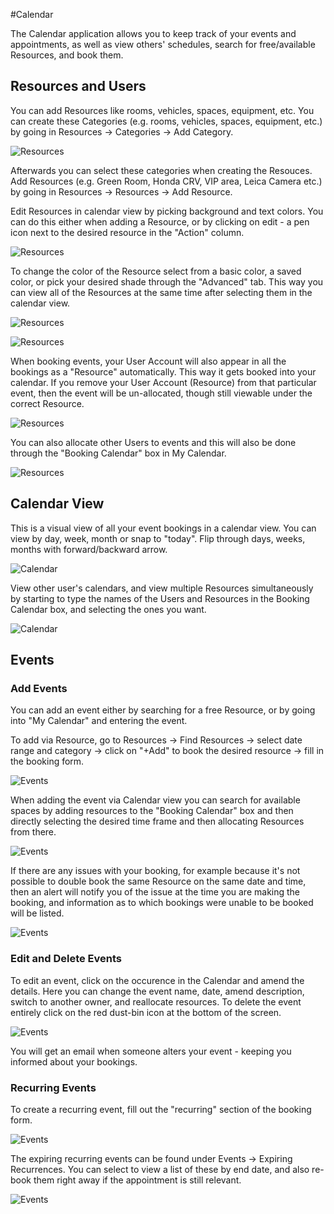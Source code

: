 #Calendar

The Calendar application allows you to keep track of your events and appointments, as well as view others' schedules, search for free/available Resources, and book them.

## Resources and Users

You can add Resources like rooms, vehicles, spaces, equipment, etc. You can create these Categories (e.g. rooms, vehicles, spaces, equipment, etc.) by going in Resources -> Categories -> Add Category. 

![Resources](/images/crm/categories.png)

Afterwards you can select these categories when creating the Resouces. Add Resources (e.g. Green Room, Honda CRV, VIP area, Leica Camera etc.) by going in Resources -> Resources -> Add Resource.

Edit Resources in calendar view by picking background and text colors. You can do this either when adding a Resource, or by clicking on edit - a pen icon next to the desired resource in the "Action" column.

![Resources](/images/crm/editresource.png)

To change the color of the Resource select from a basic color, a saved color, or pick your desired shade through the "Advanced" tab. This way you can view all of the Resources at the same time after selecting them in the calendar view.

![Resources](/images/crm/resourcecolor.png)

![Resources](/images/crm/resourcecolor2.png)

When booking events, your User Account will also appear in all the bookings as a "Resource" automatically. This way it gets booked into your calendar. If you remove your User Account (Resource) from that particular event, then the event will be un-allocated, though still viewable under the correct Resource.

![Resources](/images/crm/resourceua.png)

You can also allocate other Users to events and this will also be done through the "Booking Calendar" box in My Calendar.

![Resources](/images/crm/resourceua2.png)

## Calendar View

This is a visual view of all your event bookings in a calendar view. You can view by day, week, month or snap to "today". Flip through days, weeks, months with forward/backward arrow.

![Calendar](/images/crm/calendar.png)

View other user's calendars, and view multiple Resources simultaneously by starting to type the names of the Users and Resources in the Booking Calendar box, and selecting the ones you want.

![Calendar](/images/crm/calendarother.png)

## Events

### Add Events

You can add an event either by searching for a free Resource, or by going into "My Calendar" and entering the event. 

To add via Resource, go to Resources -> Find Resources -> select date range and category -> click on "+Add" to book the desired resource -> fill in the booking form.

![Events](/images/crm/eventadd.png)

When adding the event via Calendar view you can search for available spaces by adding resources to the "Booking Calendar" box and then directly selecting the desired time frame and then allocating Resources from there.

![Events](/images/crm/eventadd2.png)

If there are any issues with your booking, for example because it's not possible to double book the same Resource on the same date and time, then an alert will notify you of the issue at the time you are making the booking, and information as to which bookings were unable to be booked will be listed.

![Events](/images/crm/eventalert.png)

### Edit and Delete Events

To edit an event, click on the occurence in the Calendar and amend the details. Here you can change the event name, date, amend description, switch to another owner, and reallocate resources. To delete the event entirely click on the red dust-bin icon at the bottom of the screen.

![Events](/images/crm/eventedit.png)

You will get an email when someone alters your event - keeping you informed about your bookings.

### Recurring Events

To create a recurring event, fill out the "recurring" section of the booking form.

![Events](/images/crm/recurring.png)

The expiring recurring events can be found under Events -> Expiring Recurrences. You can select to view a list of these by end date, and also re-book them right away if the appointment is still relevant.

![Events](/images/crm/recurringexp.png)